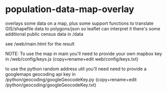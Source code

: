 # population-data-map-overlay
overlays some data on a map, plus some support functions to translate GIS/shapefile data to polygons/json so leaflet can interpret it
there's some additional public census data in /data

see /web/main.html for the result


NOTE:
To use the map in main you'll need to provide your own mapbox key in /web/config/keys.js (copy+rename+edit web/config/keys.txt)

to use the python random address util you'll need need to provide a googlemaps geocoding api key in /python/geocoding/googleGeocodeKey.py (copy+rename+edit /python/geocoding/googleGeocodeKey.txt)
